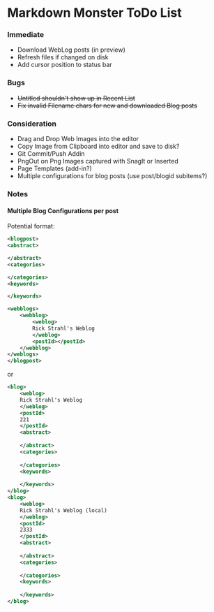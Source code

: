 # Markdown Monster ToDo List

### Immediate
* Download WebLog posts (in preview)
* Refresh files if changed on disk
* Add cursor position to status bar

### Bugs
* <s>Untitled shouldn't show up in Recent List</s>
* <s>Fix invalid Filename chars for new and downloaded Blog posts</s>

### Consideration
* Drag and Drop Web Images into the editor
* Copy Image from Clipboard into editor and save to disk?
* Git Commit/Push Addin
* PngOut on Png Images captured with SnagIt or Inserted
* Page Templates (add-in?)
* Multiple configurations for blog posts (use post/blogid subitems?)

### Notes

#### Multiple Blog Configurations per post

Potential format:

```xml
<blogpost>
<abstract>

</abstract>
<categories>

</categories>
<keywords>

</keywords>

<webblogs>
    <webblog>
        <weblog>
        Rick Strahl's Weblog
        </weblog>
        <postId></postId>
    </webblog>
</weblogs>  
</blogpost>
```

or 

```xml
<blog>
    <weblog>
    Rick Strahl's Weblog
    </weblog>
    <postId>
    221
    </postId>
    <abstract>
    
    </abstract>
    <categories>
    
    </categories>
    <keywords>
    
    </keywords>
</blog>
<blog>
    <weblog>
    Rick Strahl's Weblog (local)
    </weblog>
    <postId>
    2333
    </postId>
    <abstract>
    
    </abstract>
    <categories>
    
    </categories>
    <keywords>
    
    </keywords>
</blog>
```